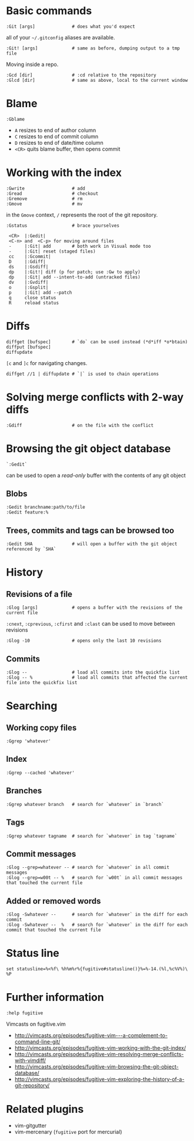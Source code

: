 # Basic commands

    :Git [args]              # does what you'd expect

all of your `~/.gitconfig` aliases are available.

    :Git! [args]             # same as before, dumping output to a tmp file

Moving inside a repo.

    :Gcd [dir]               # :cd relative to the repository
    :Glcd [dir]              # same as above, local to the current window

# Blame

    :Gblame

- `A` resizes to end of author column
- `C` resizes to end of commit column
- `D` resizes to end of date/time column
- `<CR>` quits blame buffer, then opens commit

# Working with the index

    :Gwrite                  # add
    :Gread                   # checkout
    :Gremove                 # rm
    :Gmove                   # mv

in the `Gmove` context, `/` represents the root of the git repository.

    :Gstatus                 # brace yourselves

     <CR>  |:Gedit|
     <C-n> and  <C-p> for moving around files
     -     |:Git| add        # both work in Visual mode too
     -     |:Git| reset (staged files)
     cc    |:Gcommit|
     D     |:Gdiff|
     ds    |:Gsdiff|
     dp    |:Git!| diff (p for patch; use :Gw to apply)
     dp    |:Git| add --intent-to-add (untracked files)
     dv    |:Gvdiff|
     o     |:Gsplit|
     p     |:Git| add --patch
     q     close status
     R     reload status

# Diffs

    diffget [bufspec]        # `do` can be used instead (*d*iff *o*btain)
    diffput [bufspec]
    diffupdate

`[c` and `]c` for navigating changes.

    diffget //1 | diffupdate # `|` is used to chain operations

# Solving merge conflicts with 2-way diffs

    :Gdiff                   # on the file with the conflict

# Browsing the git object database

    `:Gedit`

can be used to open a _read-only_ buffer with the contents of any git object

## Blobs

    :Gedit branchname:path/to/file
    :Gedit feature:%

## Trees, commits and tags can be browsed too

    :Gedit SHA               # will open a buffer with the git object referenced by `SHA`

# History

## Revisions of a file

    :Glog [args]             # opens a buffer with the revisions of the current file

`:cnext`, `:cprevious`, `:cfirst` and `:clast` can be used to move between revisions

    :Glog -10                # opens only the last 10 revisions

## Commits

    :Glog --                 # load all commits into the quickfix list
    :Glog -- %               # load all commits that affected the current file into the quickfix list

# Searching

## Working copy files

    :Ggrep 'whatever'

## Index

    :Ggrep --cached 'whatever'

## Branches

    :Ggrep whatever branch   # search for `whatever` in `branch`

## Tags

    :Ggrep whatever tagname  # search for `whatever` in tag `tagname`

## Commit messages

    :Glog --grep=whatever -- # search for `whatever` in all commit messages
    :Glog --grep=w00t -- %   # search for `w00t` in all commit messages that touched the current file

## Added or removed words

    :Glog -Swhatever --      # search for `whatever` in the diff for each commit
    :Glog -Swhatever --  %   # search for `whatever` in the diff for each commit that touched the current file

# Status line

    set statusline=%<%f\ %h%m%r%{fugitive#statusline()}%=%-14.(%l,%c%V%)\ %P

# Further information

    :help fugitive

Vimcasts on fugitive.vim

- http://vimcasts.org/episodes/fugitive-vim---a-complement-to-command-line-git/
- http://vimcasts.org/episodes/fugitive-vim-working-with-the-git-index/
- http://vimcasts.org/episodes/fugitive-vim-resolving-merge-conflicts-with-vimdiff/
- http://vimcasts.org/episodes/fugitive-vim-browsing-the-git-object-database/
- http://vimcasts.org/episodes/fugitive-vim-exploring-the-history-of-a-git-repository/

# Related plugins

- vim-gitgutter
- vim-mercenary (`fugitive` port for mercurial)
